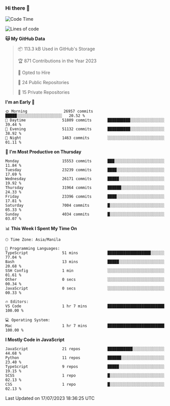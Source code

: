 ### Hi there 👋

<!--START_SECTION:waka-->
![Code Time](http://img.shields.io/badge/Code%20Time-334%20hrs%207%20mins-blue)

![Lines of code](https://img.shields.io/badge/From%20Hello%20World%20I%27ve%20Written-58.0%20million%20lines%20of%20code-blue)

**🐱 My GitHub Data** 

> 📦 113.3 kB Used in GitHub's Storage 
 > 
> 🏆 871 Contributions in the Year 2023
 > 
> 💼 Opted to Hire
 > 
> 📜 24 Public Repositories 
 > 
> 🔑 15 Private Repositories 
 > 
**I'm an Early 🐤** 

```text
🌞 Morning                26957 commits       █████░░░░░░░░░░░░░░░░░░░░   20.52 % 
🌆 Daytime                51809 commits       ██████████░░░░░░░░░░░░░░░   39.44 % 
🌃 Evening                51132 commits       ██████████░░░░░░░░░░░░░░░   38.92 % 
🌙 Night                  1463 commits        ░░░░░░░░░░░░░░░░░░░░░░░░░   01.11 % 
```
📅 **I'm Most Productive on Thursday** 

```text
Monday                   15553 commits       ███░░░░░░░░░░░░░░░░░░░░░░   11.84 % 
Tuesday                  23239 commits       ████░░░░░░░░░░░░░░░░░░░░░   17.69 % 
Wednesday                26171 commits       █████░░░░░░░░░░░░░░░░░░░░   19.92 % 
Thursday                 31964 commits       ██████░░░░░░░░░░░░░░░░░░░   24.33 % 
Friday                   23396 commits       ████░░░░░░░░░░░░░░░░░░░░░   17.81 % 
Saturday                 7004 commits        █░░░░░░░░░░░░░░░░░░░░░░░░   05.33 % 
Sunday                   4034 commits        █░░░░░░░░░░░░░░░░░░░░░░░░   03.07 % 
```


📊 **This Week I Spent My Time On** 

```text
🕑︎ Time Zone: Asia/Manila

💬 Programming Languages: 
TypeScript               51 mins             ███████████████████░░░░░░   77.04 % 
Bash                     13 mins             █████░░░░░░░░░░░░░░░░░░░░   20.68 % 
SSH Config               1 min               ░░░░░░░░░░░░░░░░░░░░░░░░░   01.61 % 
Other                    0 secs              ░░░░░░░░░░░░░░░░░░░░░░░░░   00.34 % 
JavaScript               0 secs              ░░░░░░░░░░░░░░░░░░░░░░░░░   00.33 % 

🔥 Editors: 
VS Code                  1 hr 7 mins         █████████████████████████   100.00 % 

💻 Operating System: 
Mac                      1 hr 7 mins         █████████████████████████   100.00 % 
```

**I Mostly Code in JavaScript** 

```text
JavaScript               21 repos            ███████████░░░░░░░░░░░░░░   44.68 % 
Python                   11 repos            ██████░░░░░░░░░░░░░░░░░░░   23.40 % 
TypeScript               9 repos             █████░░░░░░░░░░░░░░░░░░░░   19.15 % 
SCSS                     1 repo              █░░░░░░░░░░░░░░░░░░░░░░░░   02.13 % 
CSS                      1 repo              █░░░░░░░░░░░░░░░░░░░░░░░░   02.13 % 
```




 Last Updated on 17/07/2023 18:36:25 UTC
<!--END_SECTION:waka-->
